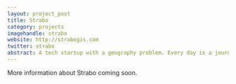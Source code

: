 ```yaml
---
layout: project_post
title: Strabo
category: projects
imagehandle: strabo
website: http://strabogis.com
twitter: strabo
abstract: A tech startup with a geography problem. Every day is a journey.
---
```


More information about Strabo coming soon.